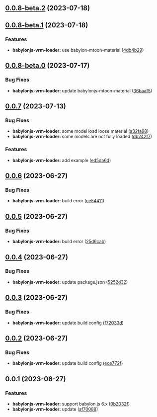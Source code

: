 ## [0.0.8-beta.2](https://github.com/Spencer17x/arca/compare/babylonjs-vrm-loader@0.0.8-beta.1...babylonjs-vrm-loader@0.0.8-beta.2) (2023-07-18)



## [0.0.8-beta.1](https://github.com/Spencer17x/arca/compare/babylonjs-vrm-loader@0.0.8-beta.0...babylonjs-vrm-loader@0.0.8-beta.1) (2023-07-18)


### Features

* **babylonjs-vrm-loader:** use babylon-mtoon-material ([4db4b29](https://github.com/Spencer17x/arca/commit/4db4b298213463a748eb51f5d2aaea48ed3535a6))



## [0.0.8-beta.0](https://github.com/Spencer17x/arca/compare/babylonjs-vrm-loader@0.0.7...babylonjs-vrm-loader@0.0.8-beta.0) (2023-07-17)


### Bug Fixes

* **babylonjs-vrm-loader:** update babylonjs-mtoon-material ([36baaf5](https://github.com/Spencer17x/arca/commit/36baaf58bbcd37ebb20dd064b1167785e8e8fb3b))



## [0.0.7](https://github.com/Spencer17x/arca/compare/babylonjs-vrm-loader@0.0.6...babylonjs-vrm-loader@0.0.7) (2023-07-13)


### Bug Fixes

* **babylonjs-vrm-loader:** some model load loose material ([a32fa98](https://github.com/Spencer17x/arca/commit/a32fa980f6c3fa2239e92b995bc8427eef94ee5a))
* **babylonjs-vrm-loader:** some models are not fully loaded ([db242f7](https://github.com/Spencer17x/arca/commit/db242f788a13d57f8f8a749f54a3a4ecb242fca5))


### Features

* **babylonjs-vrm-loader:** add example ([ed5da6d](https://github.com/Spencer17x/arca/commit/ed5da6dd4a393b07e540c7b09e59e4f19f2fb8c2))



## [0.0.6](https://github.com/Spencer17x/arca/compare/babylonjs-vrm-loader@0.0.5...babylonjs-vrm-loader@0.0.6) (2023-06-27)


### Bug Fixes

* **babylonjs-vrm-loader:** build error ([ce54411](https://github.com/Spencer17x/arca/commit/ce5441156c9cad523f90a70b1b97d8a85142a695))



## [0.0.5](https://github.com/Spencer17x/arca/compare/babylonjs-vrm-loader@0.0.4...babylonjs-vrm-loader@0.0.5) (2023-06-27)


### Bug Fixes

* **babylonjs-vrm-loader:** build error ([25d6cab](https://github.com/Spencer17x/arca/commit/25d6cab2454316ced753d79289b627c752e1e990))



## [0.0.4](https://github.com/Spencer17x/arca/compare/babylonjs-vrm-loader@0.0.3...babylonjs-vrm-loader@0.0.4) (2023-06-27)


### Bug Fixes

* **babylonjs-vrm-loader:** update package.json ([5252d32](https://github.com/Spencer17x/arca/commit/5252d32f7aab4cc344ad9491e8700ebc40973f83))



## [0.0.3](https://github.com/Spencer17x/arca/compare/babylonjs-vrm-loader@0.0.2...babylonjs-vrm-loader@0.0.3) (2023-06-27)


### Bug Fixes

* **babylonjs-vrm-loader:** update build config ([f72033d](https://github.com/Spencer17x/arca/commit/f72033d33c77e0dab0ba8aaa3cb22ed60933b8cb))



## [0.0.2](https://github.com/Spencer17x/arca/compare/babylonjs-vrm-loader@0.0.1...babylonjs-vrm-loader@0.0.2) (2023-06-27)


### Bug Fixes

* **babylonjs-vrm-loader:** update build config ([ece772f](https://github.com/Spencer17x/arca/commit/ece772f285b451e448d372baea9f0aa259a52b03))



## 0.0.1 (2023-06-27)


### Features

* **babylonjs-vrm-loader:** support babylon.js 6.x ([0b2032f](https://github.com/Spencer17x/arca/commit/0b2032f2b9e1ebe7ceb961ef2b4f4dd77b05f940))
* **babylonjs-vrm-loader:** update ([af70088](https://github.com/Spencer17x/arca/commit/af70088179470e3b7cc9a71148e7cfc110f1ad9a))



